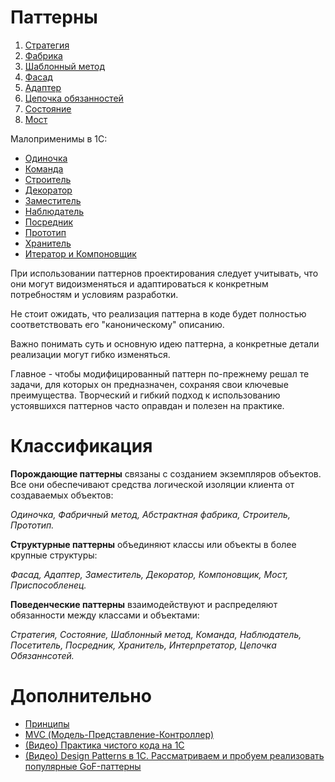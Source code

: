# Паттерны

1. [Стратегия](./Паттерны/Стратегия.md)
2. [Фабрика](./Паттерны/Фабрика.md)
3. [Шаблонный метод](./Паттерны/ШаблонныйМетод.md)
4. [Фасад](./Паттерны/Фасад.md)
5. [Адаптер](./Паттерны/Адаптер.md)
6. [Цепочка обязанностей](./Паттерны/ЦепочкаОбязанностей.md)
7. [Состояние](./Паттерны/Состояние.md)
8. [Мост](./Паттерны/Мост.md)

Малоприменимы в 1С:
- [Одиночка](./Паттерны/Одиночка.md)
- [Команда](./Паттерны/Команда.md)
- [Строитель](./Паттерны/Строитель.md)
- [Декоратор](./Паттерны/Декоратор.md)
- [Заместитель](./Паттерны/Заместитель.md)
- [Наблюдатель](./Паттерны/Наблюдатель.md)
- [Посредник](./Паттерны/Посредник.md)
- [Прототип](./Паттерны/Прототип.md)
- [Хранитель](./Паттерны/Хранитель.md)
- [Итератор и Компоновщик](./Паттерны/ИтераторКомпоновщик.md)

При использовании паттернов проектирования следует учитывать, что они могут видоизменяться и адаптироваться к конкретным потребностям и условиям разработки. 

Не стоит ожидать, что реализация паттерна в коде будет полностью соответствовать его "каноническому" описанию. 

Важно понимать суть и основную идею паттерна, а конкретные детали реализации могут гибко изменяться. 

Главное - чтобы модифицированный паттерн по-прежнему решал те задачи, для которых он предназначен, сохраняя свои ключевые преимущества. Творческий и гибкий подход к использованию устоявшихся паттернов часто оправдан и полезен на практике.

# Классификация

**Порождающие паттерны** связаны с созданием экземпляров объектов. Все они обеспечивают средства логической изоляции клиента от создаваемых объектов:

*Одиночка, Фабричный метод, Абстрактная фабрика, Строитель, Прототип.*

**Структурные паттерны** объединяют классы или объекты в более крупные структуры:

*Фасад, Адаптер, Заместитель, Декоратор, Компоновщик, Мост, Приспособленец.*

**Поведенческие паттерны** взаимодействуют и распределяют обязанности между классами и объектами:

*Стратегия, Состояние, Шаблонный метод, Команда, Наблюдатель, Посетитель, Посредник, Хранитель, Интерпретатор, Цепочка Обязаннсотей.*

# Дополнительно
- [Принципы](./Дополнительно/Принципы.md)
- [MVC (Модель-Представление-Контроллер)](./Дополнительно/MVC.md)
- [(Видео) Практика чистого кода на 1С](https://www.youtube.com/live/aI0Pir8UCec?si=SS7G0A62wKNccu5o)
- [(Видео) Design Patterns в 1С. Рассматриваем и пробуем реализовать популярные GoF-паттерны](https://www.youtube.com/live/3cI1AVBBGTY?si=6rZ3aHfEDlmEiMJ2)